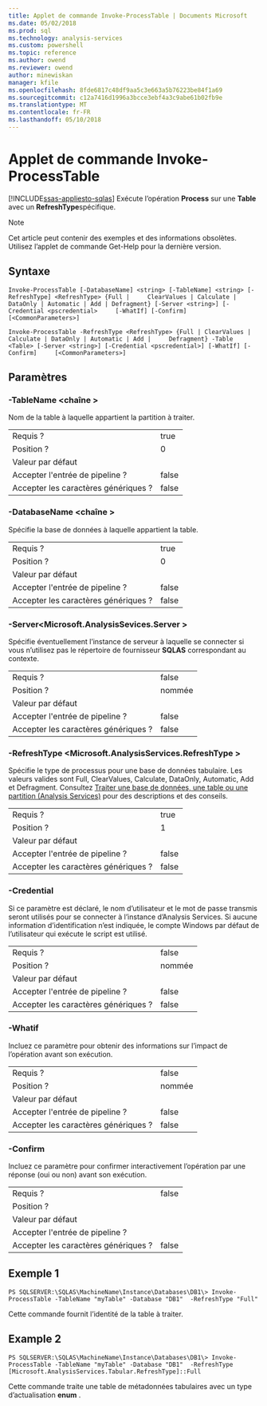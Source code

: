 ```yaml
---
title: Applet de commande Invoke-ProcessTable | Documents Microsoft
ms.date: 05/02/2018
ms.prod: sql
ms.technology: analysis-services
ms.custom: powershell
ms.topic: reference
ms.author: owend
ms.reviewer: owend
author: minewiskan
manager: kfile
ms.openlocfilehash: 8fde6817c48df9aa5c3e663a5b76223be84f1a69
ms.sourcegitcommit: c12a7416d1996a3bcce3ebf4a3c9abe61b02fb9e
ms.translationtype: MT
ms.contentlocale: fr-FR
ms.lasthandoff: 05/10/2018
---
```

# <a name="invoke-processtable-cmdlet"></a>Applet de commande Invoke-ProcessTable
[!INCLUDE[ssas-appliesto-sqlas](../../includes/ssas-appliesto-sqlas.md)]
  Exécute l’opération **Process** sur une **Table** avec un **RefreshType**spécifique.  

>[!NOTE] 
>Cet article peut contenir des exemples et des informations obsolètes. Utilisez l’applet de commande Get-Help pour la dernière version.
  
## <a name="syntax"></a>Syntaxe  
 `Invoke-ProcessTable [-DatabaseName] <string> [-TableName] <string> [-RefreshType] <RefreshType> {Full |     ClearValues | Calculate | DataOnly | Automatic | Add | Defragment} [-Server <string>] [-Credential <pscredential>     [-WhatIf] [-Confirm]  [<CommonParameters>]`  
  
 `Invoke-ProcessTable -RefreshType <RefreshType> {Full | ClearValues | Calculate | DataOnly | Automatic | Add |     Defragment} -Table <Table> [-Server <string>] [-Credential <pscredential>] [-WhatIf] [-Confirm]     [<CommonParameters>]`  
  
## <a name="parameters"></a>Paramètres  
  
### <a name="-tablename-string"></a>-TableName \<chaîne >  
 Nom de la table à laquelle appartient la partition à traiter.  
  
|||  
|-|-|  
|Requis ?|true|  
|Position ?|0|  
|Valeur par défaut||  
|Accepter l'entrée de pipeline ?|false|  
|Accepter les caractères génériques ?|false|  
  
### <a name="-databasename-string"></a>-DatabaseName \<chaîne >  
 Spécifie la base de données à laquelle appartient la table.  
  
|||  
|-|-|  
|Requis ?|true|  
|Position ?|0|  
|Valeur par défaut||  
|Accepter l'entrée de pipeline ?|false|  
|Accepter les caractères génériques ?|false|  
  
### <a name="-servermicrosoftanalysissevicesserver"></a>-Server\<Microsoft.AnalysisSevices.Server >  
 Spécifie éventuellement l’instance de serveur à laquelle se connecter si vous n’utilisez pas le répertoire de fournisseur **SQLAS** correspondant au contexte.  
  
|||  
|-|-|  
|Requis ?|false|  
|Position ?|nommée|  
|Valeur par défaut||  
|Accepter l'entrée de pipeline ?|false|  
|Accepter les caractères génériques ?|false|  
  
### <a name="-refreshtype-microsoftanalysisservicesrefreshtype"></a>-RefreshType \<Microsoft.AnalysisServices.RefreshType >  
 Spécifie le type de processus pour une base de données tabulaire.  Les valeurs valides sont Full, ClearValues, Calculate, DataOnly, Automatic, Add et Defragment. Consultez [Traiter une base de données, une table ou une partition &#40;Analysis Services&#41;](../../analysis-services/tabular-models/process-database-table-or-partition-analysis-services.md) pour des descriptions et des conseils.  
  
|||  
|-|-|  
|Requis ?|true|  
|Position ?|1|  
|Valeur par défaut||  
|Accepter l'entrée de pipeline ?|false|  
|Accepter les caractères génériques ?|false|  
  
### <a name="-credential"></a>-Credential  
 Si ce paramètre est déclaré, le nom d’utilisateur et le mot de passe transmis seront utilisés pour se connecter à l’instance d’Analysis Services. Si aucune information d’identification n’est indiquée, le compte Windows par défaut de l’utilisateur qui exécute le script est utilisé.  
  
|||  
|-|-|  
|Requis ?|false|  
|Position ?|nommée|  
|Valeur par défaut||  
|Accepter l'entrée de pipeline ?|false|  
|Accepter les caractères génériques ?|false|  
  
### <a name="-whatif"></a>-Whatif  
 Incluez ce paramètre pour obtenir des informations sur l’impact de l’opération avant son exécution.  
  
|||  
|-|-|  
|Requis ?|false|  
|Position ?|nommée|  
|Valeur par défaut||  
|Accepter l'entrée de pipeline ?|false|  
|Accepter les caractères génériques ?|false|  
  
### <a name="-confirm"></a>-Confirm  
 Incluez ce paramètre pour confirmer interactivement l’opération par une réponse (oui ou non) avant son exécution.  
  
|||  
|-|-|  
|Requis ?|false|  
|Position ?||  
|Valeur par défaut||  
|Accepter l'entrée de pipeline ?||  
|Accepter les caractères génériques ?|false|  
  
## <a name="example-1"></a>Exemple 1  
 `PS SQLSERVER:\SQLAS\MachineName\Instance\Databases\DB1\> Invoke-ProcessTable -TableName "myTable" -Database "DB1"  -RefreshType "Full"`  
  
 Cette commande fournit l’identité de la table à traiter.  
  
## <a name="example-2"></a>Example 2  
 `PS SQLSERVER:\SQLAS\MachineName\Instance\Databases\DB1\> Invoke-ProcessTable -TableName "myTable" -Database "DB1"  -RefreshType [Microsoft.AnalysisServices.Tabular.RefreshType]::Full`  
  
 Cette commande traite une table de métadonnées tabulaires avec un type d’actualisation **enum** .  
  
  
